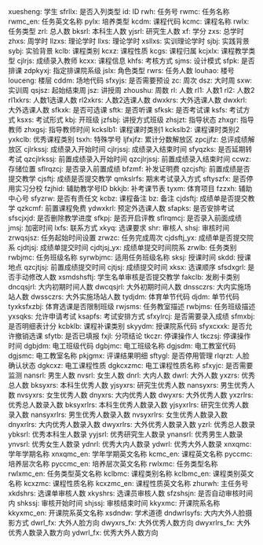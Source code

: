 xuesheng: 学生
sfrllx: 是否入列类型
id: ID
rwh: 任务号
rwmc: 任务名称
rwmc_en: 任务英文名称
pylx: 培养类型
kcdm: 课程代码
kcmc: 课程名称
rwlx: 任务类型
zrl: 总人数
bksrl: 本科生人数
yjsrl: 研究生人数
xf: 学分
zxs: 总学时
zhxs: 周学时
llzxs: 理论学时
llxs: 理论学时
xsllxs: 实训理论学时
sjbj: 实践背景
sybj: 实验背景
kclb: 课程类别
kcxz: 课程性质
kcgs: 课程归属
kcjxlx: 课程教学类型
cjlrjs: 成绩录入教师
kcxx: 课程信息
khfs: 考核方式
sjms: 设计模式
sfpk: 是否排课
zdpkyxj: 指定排课院系级
jslx: 角色类型
rwrs: 任务人数
louhao: 楼号
louceng: 楼层
cddm: 场地代码
sfxyjs: 是否需要预设
zc: 周次
dsz: 大时周
sxw: 实训周
qsjsz: 起始结束周
jsz: 讲授周
zhoushu: 周数
rl: 人数
rl1: 人数1
rl2: 人数2
rl1xkrs: 人数1选课人数
rl2xkrs: 人数2选课人数
dwxkrs: 大外选课人数
dwxkrl: 大外选课人数
sfkxk: 是否可选课
sftk: 是否听课
sfksk: 是否考试课
ksfs: 考试方式
ksxs: 考试形式
kbj: 开班级
jzfsbj: 讲授方式班级
zhsjzt: 指导状态
zhxgr: 指导教师
zhxgsj: 指导教师时间
kckslb1: 课程课时类别1
kckslb2: 课程课时类别2
yxkclb: 优秀课程类别
tsxh: 特殊学号
ljfxjfz: 累计分数解放区
zpcjjfz: 总评成绩解放区
cjlrkssj: 成绩录入开始时间
cjlrjssj: 成绩录入结束时间
sfyqzks: 是否延期转考试
qzcjlrkssj: 前置成绩录入开始时间
qzcjlrjssj: 前置成绩录入结束时间
ccwz: 存储位置
sflrqzcj: 是否录入前置成绩
bfzmf: 补发证明费
qzcjsftj: 前置成绩是否提交教学
cjsftj: 成绩是否提交教学
qmkslrfs: 期末考试录入方式
sftyszfx: 是否停用实习分校
fzjhid: 辅助教学号ID
bkkjb: 补考课节表
tyxm: 体育项目
fzzxh: 辅助中心号
sfyzrw: 是否有责任文
kcbz: 课程备注
bz: 备注
cjdsftj: 成绩单是否提交教学
qzkcmf: 前置课程免费
ydwxkrl: 预定外选课人数
sfapks: 是否安排考试
sfscjxjd: 是否删除教学进度
sfkpj: 是否开启评教
sflrqmcj: 是否录入前面成绩
jmsj: 加密时间
lxfs: 联系方式
xkyq: 选课要求
shr: 审核人
shsj: 审核时间
zrwqsjsz: 任务起始时间设置
zrwzc: 任务完成周次
cjdsftj_yx: 成绩单是否提交院系
cjdtjsj: 成绩单提交时间
cjdtjsj_yx: 成绩单提交时间院系
zrwlb: 任务类别
rwbjmc: 任务班级名称
syrwbjmc: 适用任务班级名称
sksj: 授课时间
skdd: 授课地点
qzcjtjsj: 前置成绩提交时间
cjtjsj: 成绩提交时间
xksx: 选课顺序
sfsdxgrl: 是否手动修改人数
xsmdshsftj: 学生名单审核是否提交教学
fakclb: 发刷卡类别
dncqsjrl: 大内初期时间人数
dwcqsjrl: 大外初期时间人数
dnssczrs: 大内实施场站人数
dwssczrs: 大外实施场站人数
tydjdm: 体育单节代码
djdm: 单节代码
tyxksfxzbj: 体育选课是否限制班级
rwjsms: 任务教室描述
rwbjms: 任务班级描述
yxsqks: 允许申请考试
ksapfs: 考试安排方式
sfxylrcj: 是否需要录入成绩
sfmxbj: 是否明细表计分
kcbklb: 课程补课类别
skyydm: 授课院系代码
sfyxcxxk: 是否允许撤销选课
sfytb: 是否已填报
fxjl: 分项结论
tkczr: 停课操作人
tkczsj: 停课操作时间
dgbjdm: 电工班级代码
dgbjmc: 电工班级名称
dgjsdm: 电工教室代码
dgjsmc: 电工教室名称
pkjgmx: 评课结果明细
sftygl: 是否停用管理
rlqrzt: 人脸确认状态
dgkcxz: 电工课程性质
dgkcxzmc: 电工课程性质名称
sfxyjc: 是否需要监测
nansrl: 男生人数
nvsrl: 女生人数
dnrl: 大内人数
dwrl: 大外人数
yxzrs: 优秀总人数
bksyxrs: 本科生优秀人数
yjsyxrs: 研究生优秀人数
nansyxrs: 男生优秀人数
nvsyxrs: 女生优秀人数
dnyxrs: 大内优秀人数
dwyxrs: 大外优秀人数
yxzrlrs: 优秀总人数录入数
bksyxrlrs: 本科生优秀人数录入数
yjsyxrlrs: 研究生优秀人数录入数
nansyxrlrs: 男生优秀人数录入数
nvsyxrlrs: 女生优秀人数录入数
dnyxrlrs: 大内优秀人数录入数
dwyxrlrs: 大外优秀人数录入数
yzrl: 优秀总人数录
ybksrl: 优秀本科生人数录
yyjsrl: 优秀研究生人数录
ynansrl: 优秀男生人数录
ynvsrl: 优秀女生人数录
ydnrl: 优秀大内人数录
ydwrl: 优秀大外人数录
xnxqmc: 学年学期名称
xnxqmc_en: 学年学期英文名称
kcmc_en: 课程英文名称
pyccmc: 培养层次名称
pyccmc_en: 培养层次英文名称
rwlxmc: 任务类型名称
rwlxmc_en: 任务类型英文名称
kclbmc: 课程类别名称
kclbmc_en: 课程类别英文名称
kcxzmc: 课程性质名称
kcxzmc_en: 课程性质英文名称
zhurwh: 主任务号
xkdshrs: 选课单审核人数
xkyshrs: 选课员审核人数
sfzshsjn: 是否自动审核时间内
shkssj: 审核开始时间
shjssj: 审核结束时间
kkyxmc: 开课院系名称
kkyxmc_en: 开课院系英文名称
xsdndw: 学术道德
dndwrlsyfs: 大内大外人脸摄影方式
dwrl_fx: 大外人脸方向
dwyxrs_fx: 大外优秀人数方向
dwyxrlrs_fx: 大外优秀人数录入数方向
ydwrl_fx: 优秀大外人数方向